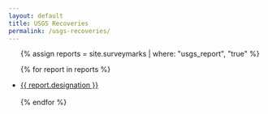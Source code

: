 ```yaml
---
layout: default
title: USGS Recoveries
permalink: /usgs-recoveries/
---
```


<ul>
  {% assign reports = site.surveymarks | where: "usgs_report", "true" %}
 
  {% for report in reports %}
      <li><a href="{{ report.url }}">{{ report.designation }}</a></li>    
  {% endfor %}
</ul>
